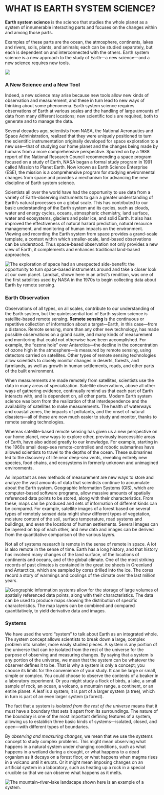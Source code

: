 # WHAT IS EARTH SYSTEM SCIENCE?

**Earth system science** is the science that studies the whole planet as a system of innumerable interacting parts and focuses on the changes within and among those parts.

Examples of these parts are the ocean, the atmosphere, continents, lakes and rivers, soils, plants, and animals; each can be studied separately, but each is dependent on and interconnected with the others. Earth system science is a new approach to the study of Earth—a new science—and a new science requires new tools. 

![](../../.gitbook/assets/image%20%2829%29%20%287%29.png)

### A New Science and a New Tool 

Indeed, a new science may arise because new tools allow new kinds of observation and measurement, and these in turn lead to new ways of thinking about some phenomena. Earth system science requires observations of Earth at various scales and the handling of large amounts of data from many different locations; new scientific tools are required, both to generate and to manage the data. 

Several decades ago, scientists from NASA, the National Aeronautics and Space Administration, realized that they were uniquely positioned to turn the scientific instrumentation originally developed for space exploration to a new use—that of studying our home planet and the changes being made by humans from a more comprehensive perspective. Spurred on by a 1988 report of the National Research Council recommending a space program focused on a study of Earth, NASA began a formal study program in 1991 called Mission to Planet Earth. Now known as Earth Science Enterprise \(ESE\), the mission is a comprehensive program for studying environmental changes from space and provides a mechanism for advancing the new discipline of Earth system science.

Scientists all over the world have had the opportunity to use data from a variety of Earth-observing instruments to gain a greater understanding of Earth’s natural processes on a global scale. This has contributed to our basic understanding of the Earth system and its cycles, such as clouds, water and energy cycles, oceans, atmospheric chemistry, land surface, water and ecosystems, glaciers and polar ice, and solid Earth. It also has improved the effectiveness of natural hazard prediction, natural resource management, and monitoring of human impacts on the environment. Viewing and recording the Earth system from space provides a grand-scale template, a context within which smaller-scale, land-based observations can be understood. Thus space-based observation not only provides a new view of Earth, it complements and enhances traditional land-based approaches.

![The exploration of space had an unexpected side-benefit: the opportunity to turn space-based instruments around and take a closer look at our own planet. Landsat, shown here in an artist&#x2019;s rendition, was one of the first satellites used by NASA in the 1970s to begin collecting data about Earth by remote sensing.](../../.gitbook/assets/image%20%2834%29.png)

### Earth Observation 

Observations of all types, on all scales, contribute to our understanding of the Earth system, but the quintessential tool of Earth system science is satellite-based remote sensing. **Remote sensing** is the continuous or repetitive collection of information about a target—Earth, in this case—from a distance. Remote sensing, more than any other new technology, has made possible observations on a grand scale, and many kinds of measurement and monitoring that could not otherwise have been accomplished. For example, the “ozone hole” over Antarctica—the decline in the concentration of ozone high in the atmosphere—is measured by remote sensing, using detectors carried on satellites. Other types of remote sensing technologies allow scientists to closely monitor changes in deserts, forests, and farmlands, as well as growth in human settlements, roads, and other parts of the built environment. 

When measurements are made remotely from satellites, scientists use the data in many areas of specialization. Satellite observations, above all other ways of gathering evidence, continually remind us that each part of Earth interacts with, and is dependent on, all other parts. Modern Earth system science was born from the realization of that interdependence and the availability of satellites to make measurements. The health of waterways and coastal zones, the impacts of pollutants, and the onset of natural disasters—all of these are now much easier to study and monitor, thanks to remote sensing technologies. 

Whereas satellite-based remote sensing has given us a new perspective on our home planet, new ways to explore other, previously inaccessible areas of Earth, have also added greatly to our knowledge. For example, starting in the 1960s small deep-sea remote-controlled and robotic submarines have allowed scientists to travel to the depths of the ocean. These submarines led to the discovery of life near deep-sea vents, revealing entirely new species, food chains, and ecosystems in formerly unknown and unimagined environments.

As important as new methods of measurement are new ways to store and analyze the vast amounts of data that scientists continue to accumulate about the Earth system. Geographic Information Systems \(GIS\), which are computer-based software programs, allow massive amounts of spatially referenced data points to be stored, along with their characteristics. From these, maps can be produced and sets of information of different kinds can be compared. For example, satellite images of a forest based on several types of remotely sensed data might show different types of vegetation, moisture content of the soil, surface temperature, road systems and buildings, and even the locations of human settlements. Several images can be layered on top of each other, and new data and images can be derived from the quantitative comparison of the various layers.

Not all of systems research is remote in the sense of remote in space. A lot is also remote in the sense of time. Earth has a long history, and that history has involved many changes of the land surface, of the locations of continents and oceans, and of the global climate. One of the most striking records of past climates is contained in the great ice sheets in Greenland and Antarctica, which are sampled by cores drilled into the ice. The cores record a story of warmings and coolings of the climate over the last million years.

![Geographic information systems allow for the storage of large volumes of spatially referenced data points, along with their characteristics. The data can be used to produce maps showing the distribution of specific characteristics. The map layers can be combined and compared quantitatively, to yield derivative data and images.](../../.gitbook/assets/image%20%2835%29.png)

### Systems

We have used the word “system” to talk about Earth as an integrated whole. The system concept allows scientists to break down a large, complex problem into smaller, more easily studied pieces. A system is any portion of the universe that can be isolated from the rest of the universe for the purpose of observing and measuring changes. By saying that a system is any portion of the universe, we mean that the system can be whatever the observer defines it to be. That is why a system is only a concept; you choose its limits for the convenience of your study. It can be large or small, simple or complex. You could choose to observe the contents of a beaker in a laboratory experiment. Or you might study a flock of birds, a lake, a small sample of rock, an ocean, a volcano, a mountain range, a continent, or an entire planet. A leaf is a system; it is part of a larger system \(a tree\), which in turn is part of an even larger system \(a forest\).

The fact that a system is _isolated from the rest of the universe_ means that it must have a boundary that sets it apart from its surroundings. The nature of the boundary is one of the most important defining features of a system, allowing us to establish three basic kinds of systems—isolated, closed, and open—with different types of boundaries.

By _observing and measuring changes,_ we mean that we use the systems concept to study complex problems. This might mean observing what happens in a natural system under changing conditions, such as what happens in a wetland during a drought, or what happens to a dead organism as it decays on a forest floor, or what happens when magma rises in a volcano until it erupts. Or it might mean imposing changes on an artificial system in a laboratory, such as heating up a rock in a special crucible so that we can observe what happens as it melts.

![The mountain&#x2013;river&#x2013;lake landscape shown here is an example of a system. ](../../.gitbook/assets/image%20%2833%29.png)

